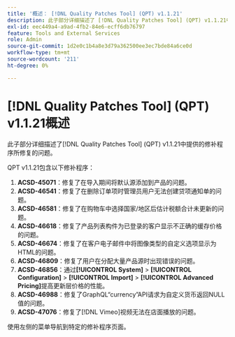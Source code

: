 ```yaml
---
title: '概述： [!DNL Quality Patches Tool] (QPT) v1.1.21'
description: 此子部分详细描述了 [!DNL Quality Patches Tool] (QPT) v1.1.21中提供的修补程序所修复的问题。
exl-id: eec449a4-a9ad-4fb2-84e6-ecff6db76797
feature: Tools and External Services
role: Admin
source-git-commit: 1d2e0c1b4a8e3d79a362500ee3ec7bde84a6ce0d
workflow-type: tm+mt
source-wordcount: '211'
ht-degree: 0%

---
```


# [!DNL Quality Patches Tool] (QPT) v1.1.21概述

此子部分详细描述了[!DNL Quality Patches Tool] (QPT) v1.1.21中提供的修补程序所修复的问题。

QPT v1.1.21包含以下修补程序：

1. **ACSD-45071**：修复了在导入期间将默认源添加到产品的问题。
1. **ACSD-46541**：修复了在删除订单项时管理员用户无法创建贷项通知单的问题。
1. **ACSD-46581**：修复了在购物车中选择国家/地区后估计税额合计未更新的问题。
1. **ACSD-46618**：修复了产品列表构件为已登录的客户显示不正确的缓存价格的问题。
1. **ACSD-46674**：修复了在客户电子邮件中将图像类型的自定义选项显示为HTML的问题。
1. **ACSD-46809**：修复了用户在分配大量产品源时出现错误的问题。
1. **ACSD-46856**：通过&#x200B;**[!UICONTROL System]** > **[!UICONTROL Configuration]** > **[!UICONTROL Import]** > **[!UICONTROL Advanced Pricing]**&#x200B;提高更新层价格的性能。
1. **ACSD-46988**：修复了GraphQL“currency”API请求为自定义货币返回NULL值的问题。
1. **ACSD-47076**：修复了[!DNL Vimeo]视频无法在店面播放的问题。

使用左侧的菜单导航到特定的修补程序页面。
